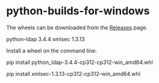 # python-builds-for-windows

The wheels can be downloaded from the [Releases](https://github.com/mymy47/python-builds-for-windows/releases) page.

python-ldap 3.4.4
xmlsec 1.3.13


Install a wheel on the command line:

pip install python_ldap-3.4.4-cp312-cp312-win_amd64.whl

pip install xmlsec-1.3.13-cp312-cp312-win_amd64.whl

